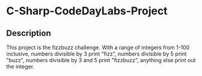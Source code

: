 # C-Sharp-CodeDayLabs-Project
## Description
This project is the fizzbuzz challenge. With a range of integers from 1-100 inclusive, numbers divisible by 3 print "fizz", numbers divisible by 5 print "buzz", numbers divisible by 3 and 5 print "fizzbuzz", anything else print out the integer. 
